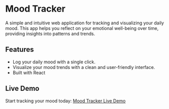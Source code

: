 # Mood Tracker

A simple and intuitive web application for tracking and visualizing your daily mood. This app helps you reflect on your emotional well-being over time, providing insights into patterns and trends.

## Features
- Log your daily mood with a single click.
- Visualize your mood trends with a clean and user-friendly interface.
- Built with React

## Live Demo

Start tracking your mood today: [Mood Tracker Live Demo](https://ruh-hali-takip-opal.vercel.app/)
